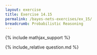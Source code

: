 ```yaml
---
layout: exercise
title: Exercise 14.15
permalink: /bayes-nets-exercises/ex_15/
breadcrumb: Probabilistic Reasoning
---
```


{% include mathjax_support %}

<div><i class="arrow-up loader" data-chapter="bayes-nets-exercises" data-exercise="ex_15" data-rating="0"></i></div>
{% include_relative question.md %}
